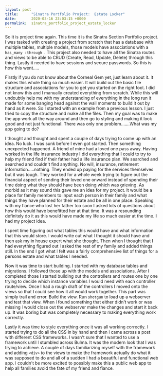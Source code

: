 ```yaml
---
layout: post
title:      "Sinatra Portfolio Project:  Estate Locker"
date:       2020-03-16 23:03:15 +0000
permalink:  sinatra_portfolio_project_estate_locker
---
```



So it is project time again.  This time it is the Sinatra Section Portfolio project.  I was tasked with creating a project from scratch that has a database with multiple tables, multiple models,  those models have associations with a `has_many :through `.  This project also needed to have all the Sinatra routes and views to be able to CRUD (Create, Read, Update, Delete) through this thing.  Lastly it needed to have sessions and secure passwords.  So this is how this went.....

Firstly if you do not know about the Corneal Gem yet, just learn about it.  It makes this whole thing so much easier.  It will build out the basic file structure and associations for you to get you started on the right foot.  I did not know this and I manually created everything from scratch.  While this will undoubtly help me with my understanding of everything in the long run it made for some banging head against the wall moments to build it out by hand as it were.  So I started with an example from a previous lesson.  I just tried to copy the structure and make all the files.  Then my goal was to make the app work all the way around and then go to styling and making it look good and not just functional.  There was only one problem.......What was my app going to do?

I thought and thought and spent a couple of days trying to come up with an idea.   No luck.  I was sunk before I even got started.  Then something unexpected happened.  A friend of mine had a loved one pass away.  Having worked in the life insurance industry I did everything that I could to try to help my friend find if their father had a life insurance plan.  We searched and searched and couldn't find anything.  No will, insurance, retirement information.....nothing.  They ended up paying for the services themselves but it was tough.  They worked for a whole week trying to figure out the financial aspect of sending their loved one onward instead of spending their time doing what they should have been doing which was grieving.  As morbid as it may sound this gave me an idea for my project.  It would be a place for family members to input each person in their family and what things they have planned for their estate and be all in one place.  Speaking with my fiance who lost her father too soon I asked lots of questions about how this would have benefitted her at that time.  It was a resounding definitely do it as this would have made my life so much easier at the time.  I had my project idea.

I spent time figuring out what tables this would have and what information that this would store.  I would write out what I thought it should have and then ask my in house expert what she thought.  Then when I thought that I had everything figured out I asked the rest of my family and added things still.  In the end I got what I felt was a fairly comprehensive list of things for a persons estate and what tables I needed.  

Now it was time to start building.  I started with my database tables and migrations.  I followed those up with the models and associations.  After I completed those I started building out the controllers and routes one by one trying to decide which instance variables I would need with each controller route/view.  Once I had a rough draft of the controllers I moved onto the views so that I could see how it all would work together.  This part was simply trail and error.  Build the view.  Run `shotgun` to load up a webserver and test that view.  When I found something that either didn't work or was missing I would close out the webserver make the changes and start it back up.  It was boring but was completely necessary to making everything work correctly.

Lastly it was time to style everything once it was all working correctly.  I started trying to do all the CSS in by hand and then I came across a post with different CSS frameworks.  I wasn't sure that I wanted to use a framework until I stumbled across Bulma.  It was the modern look that I was trying to achieve.  A couple of days familiarizing myself with the framework and adding `<div>` to the views to make the framework actually do what it was supposed to do and all of a sudden I had a beautiful and functional web app.  I couldn't be more excited to possibly make this a public web app to help all families avoid the fate of my friend and fiance.  
